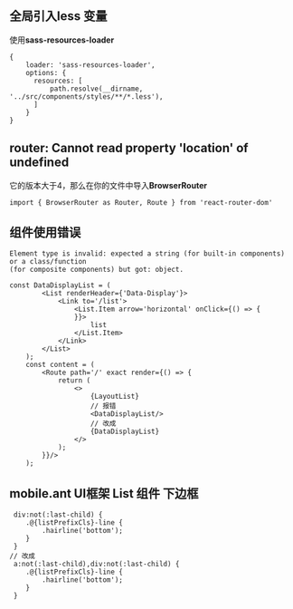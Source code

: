 ## 全局引入less 变量
使用**sass-resources-loader**
```
{
    loader: 'sass-resources-loader',
    options: {
      resources: [
          path.resolve(__dirname, '../src/components/styles/**/*.less'),
      ]
    }
}

```
## router: Cannot read property 'location' of undefined
它的版本大于4，那么在你的文件中导入**BrowserRouter**
```
import { BrowserRouter as Router, Route } from 'react-router-dom'

```
## 组件使用错误
```
Element type is invalid: expected a string (for built-in components) or a class/function 
(for composite components) but got: object.

```
```
const DataDisplayList = (
        <List renderHeader={'Data-Display'}>
            <Link to='/list'>
                <List.Item arrow='horizontal' onClick={() => {
                }}>
                    list
                </List.Item>
            </Link>
        </List>
    );
    const content = (
        <Route path='/' exact render={() => {
            return (
                <>
                    {LayoutList}
                    // 报错
                    <DataDisplayList/>
                    // 改成
                    {DataDisplayList}
                </>
            );
        }}/>
    );

```
## mobile.ant UI框架 List 组件 <a> 下边框
```
 div:not(:last-child) {
    .@{listPrefixCls}-line {
        .hairline('bottom');
    }
 }
// 改成
 a:not(:last-child),div:not(:last-child) {
    .@{listPrefixCls}-line {
        .hairline('bottom');
    }
 }

```